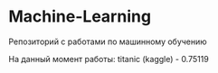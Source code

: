 # Machine-Learning
Репозиторий с работами по машинному обучению

На данный момент работы:
titanic (kaggle) - 0.75119
